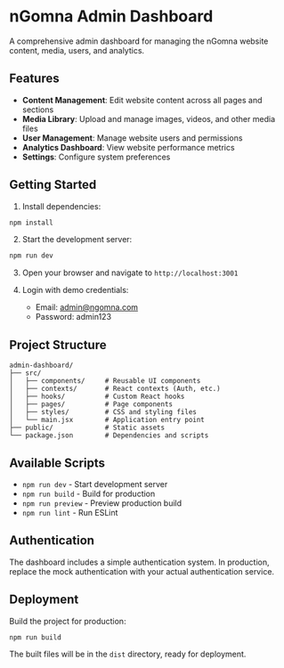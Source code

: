 # nGomna Admin Dashboard

A comprehensive admin dashboard for managing the nGomna website content, media, users, and analytics.

## Features

- **Content Management**: Edit website content across all pages and sections
- **Media Library**: Upload and manage images, videos, and other media files
- **User Management**: Manage website users and permissions
- **Analytics Dashboard**: View website performance metrics
- **Settings**: Configure system preferences

## Getting Started

1. Install dependencies:
```bash
npm install
```

2. Start the development server:
```bash
npm run dev
```

3. Open your browser and navigate to `http://localhost:3001`

4. Login with demo credentials:
   - Email: admin@ngomna.com
   - Password: admin123

## Project Structure

```
admin-dashboard/
├── src/
│   ├── components/     # Reusable UI components
│   ├── contexts/       # React contexts (Auth, etc.)
│   ├── hooks/          # Custom React hooks
│   ├── pages/          # Page components
│   ├── styles/         # CSS and styling files
│   └── main.jsx        # Application entry point
├── public/             # Static assets
└── package.json        # Dependencies and scripts
```

## Available Scripts

- `npm run dev` - Start development server
- `npm run build` - Build for production
- `npm run preview` - Preview production build
- `npm run lint` - Run ESLint

## Authentication

The dashboard includes a simple authentication system. In production, replace the mock authentication with your actual authentication service.

## Deployment

Build the project for production:

```bash
npm run build
```

The built files will be in the `dist` directory, ready for deployment.